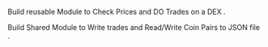 Build reusable Module to Check Prices and DO Trades on a DEX .

Build Shared Module to Write trades and Read/Write Coin Pairs to JSON file  .

